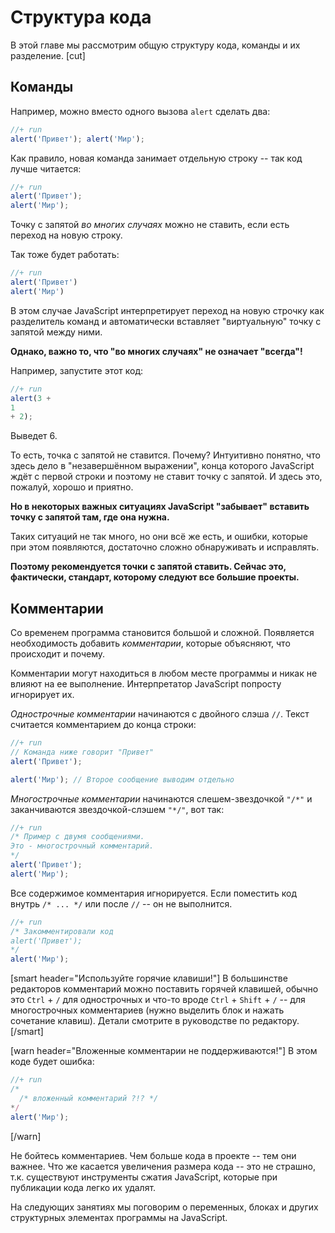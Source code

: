 # Структура кода

В этой главе мы рассмотрим общую структуру кода, команды и их разделение.
[cut]
## Команды

Например, можно вместо одного вызова `alert` сделать два:

```js
//+ run
alert('Привет'); alert('Мир');
```

Как правило, новая команда занимает отдельную строку -- так код лучше читается:

```js
//+ run
alert('Привет'); 
alert('Мир');
```

Точку с запятой *во многих случаях* можно не ставить, если есть переход на новую строку. 

Так тоже будет работать:

```js
//+ run
alert('Привет') 
alert('Мир')
```

В этом случае JavaScript интерпретирует переход на новую строчку как разделитель команд и автоматически вставляет "виртуальную" точку с запятой между ними. 

**Однако, важно то, что "во многих случаях" не означает "всегда"!**

Например, запустите этот код:

```js
//+ run
alert(3 +
1
+ 2);
```

Выведет 6.

То есть, точка с запятой не ставится. Почему? Интуитивно понятно, что здесь дело в "незавершённом выражении", конца которого JavaScript ждёт с первой строки и поэтому не ставит точку с запятой. И здесь это, пожалуй, хорошо и приятно.

**Но в некоторых важных ситуациях JavaScript "забывает" вставить точку с запятой там, где она нужна.**

Таких ситуаций не так много, но они всё же есть, и ошибки, которые при этом появляются, достаточно сложно обнаруживать и исправлять. 

**Поэтому рекомендуется точки с запятой ставить. Сейчас это, фактически, стандарт, которому следуют все большие проекты.**


## Комментарии

Со временем программа становится большой и сложной. Появляется необходимость добавить *комментарии*, которые объясняют, что происходит и почему.

Комментарии могут находиться в любом месте программы и никак не влияют на ее выполнение. Интерпретатор JavaScript попросту игнорирует их.

*Однострочные комментарии* начинаются с двойного слэша `//`. Текст считается комментарием до конца строки:

```js
//+ run
// Команда ниже говорит "Привет" 
alert('Привет');

alert('Мир'); // Второе сообщение выводим отдельно
```

*Многострочные комментарии* начинаются слешем-звездочкой <code>"/&#42;"</code> и заканчиваются звездочкой-слэшем <code>"&#42;/"</code>, вот так:

```js
//+ run
/* Пример с двумя сообщениями.
Это - многострочный комментарий.
*/
alert('Привет');
alert('Мир');
```

Все содержимое комментария игнорируется. Если поместить код внутрь <code>/&#42; ... &#42;/</code> или после `//` -- он не выполнится.

```js
//+ run
/* Закомментировали код
alert('Привет');
*/
alert('Мир');
```

[smart header="Используйте горячие клавиши!"]
В большинстве редакторов комментарий можно поставить горячей клавишей, обычно это <code class="key">Ctrl</code> + <code class="key">/</code> для однострочных и что-то вроде <code class="key">Ctrl</code> + <code class="key">Shift</code> + <code class="key">/</code> -- для многострочных комментариев (нужно выделить блок и нажать сочетание клавиш). Детали смотрите в руководстве по редактору.
[/smart]
 
[warn header="Вложенные комментарии не поддерживаются!"]
В этом коде будет ошибка:

```js
//+ run
/* 
  /* вложенный комментарий ?!? */
*/
alert('Мир');
```

[/warn]


Не бойтесь комментариев. Чем больше кода в проекте -- тем они важнее. Что же касается увеличения размера кода -- это не страшно, т.к. существуют инструменты сжатия JavaScript, которые при публикации кода легко их удалят.

На следующих занятиях мы поговорим о переменных, блоках и других структурных элементах программы на JavaScript.